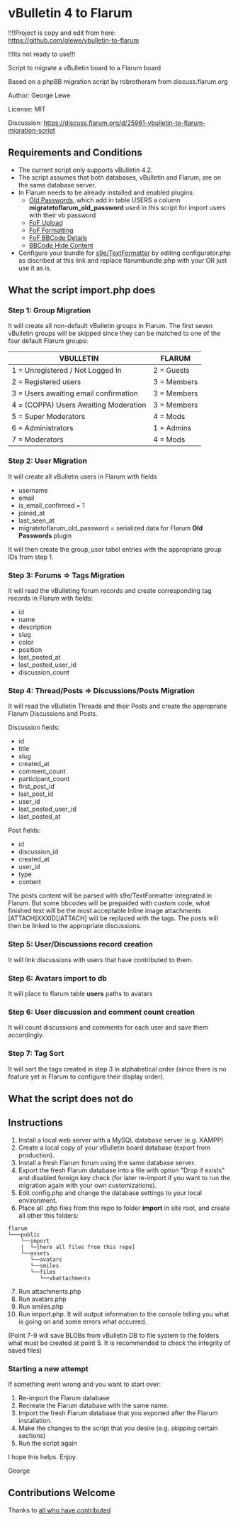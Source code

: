 # vBulletin 4 to Flarum

!!!!Project is copy and edit from here:   
https://github.com/glewe/vbulletin-to-flarum

!!!Its not ready to use!!!

Script to migrate a vBulletin board to a Flarum board

Based on a phpBB migration script by robrotheram from discuss.flarum.org

Author:     George Lewe

License:    MIT

Discussion: https://discuss.flarum.org/d/25961-vbulletin-to-flarum-migration-script

## Requirements and Conditions
* The current script only supports vBulletin 4.2.
* The script assumes that both databases, vBulletin and Flarum, are on the same database server.
* In Flarum needs to be already installed and enabled plugins:
   * [Old Passwords](https://github.com/migratetoflarum/old-passwords.git), which add in table USERS a column **migratetoflarum_old_password** used in this script for import users with their vb password
   * [FoF Upload](https://github.com/FriendsOfFlarum/upload.git)
   * [FoF Formatting](https://github.com/FriendsOfFlarum/formatting.git)
   * [FoF BBCode Details](https://github.com/FriendsOfFlarum/bbcode-details.git)
   * [BBCode Hide Content](https://github.com/datlechin/flarum-bbcode-hide-content.git)
* Configure your bundle for [s9e/TextFormatter](https://s9etextformatter.readthedocs.io/Bundles/Your_own_bundle/) by editing configurator.php as discribed at this link and replace flarumbundle.php with your OR just use it as is. 

## What the script import.php does
### Step 1: Group Migration
It will create all non-default vBulletin groups in Flarum. The first seven vBulletin groups will be skipped since they can be matched to one of the four default Flarum groups:

| VBULLETIN                              | FLARUM      |
| -------------------------------------- |-------------|
| 1 = Unregistered / Not Logged In       | 2 = Guests  |
| 2 = Registered users                   | 3 = Members |
| 3 = Users awaiting email confirmation  | 3 = Members |
| 4 = (COPPA) Users Awaiting Moderation  | 3 = Members |
| 5 = Super Moderators                   | 4 = Mods    |
| 6 = Administrators                     | 1 = Admins  |
| 7 = Moderators                         | 4 = Mods    |

### Step 2: User Migration
It will create all vBulletin users in Flarum with fields
* username
* email
* is_email_confirmed = 1
* joined_at
* last_seen_at
* migratetoflarum_old_password = serialized data for Flarum **Old Passwords** plugin

It will then create the group_user tabel entries with the appropriate group IDs from step 1.

### Step 3: Forums => Tags Migration
It will read the vBulleting forum records and create corresponding tag records in Flarum with fields:
* id
* name
* description
* slug
* color
* position
* last_posted_at
* last_posted_user_id
* discussion_count

### Step 4: Thread/Posts => Discussions/Posts Migration
It will read the vBulletin Threads and their Posts and create the appropriate Flarum Discussions and Posts.

Discussion fields:
* id
* title
* slug
* created_at
* comment_count
* participant_count
* first_post_id
* last_post_id
* user_id
* last_posted_user_id
* last_posted_at

Post fields:
* id
* discussion_id
* created_at
* user_id
* type
* content

The posts content will be parsed with s9e/TextFormatter integrated in Flarum. But some bbcodes will be prepaided with custom code, what finished text will be the most acceptable
Inline image attachments [ATTACH]XXXID[/ATTACH] will be replaced with the <UPL-IMAGE-PREVIEW></UPL-IMAGE-PREVIEW> tags.
The posts will then be linked to the appropriate discussions.

### Step 5: User/Discussions record creation
It will link discussions with users that have contributed to them.

### Step 6: Avatars import to db
It will place to flarum table **users** paths to avatars

### Step 6: User discussion and comment count creation
It will count discussions and comments for each user and save them accordingly.

### Step 7: Tag Sort
It will sort the tags created in step 3 in alphabetical order (since there is no feature yet in Flarum to configure their display order).

## What the script does not do


## Instructions

1. Install a local web server with a MySQL database server (e.g. XAMPP)
2. Create a local copy of your vBulletin board database (export from production).
3. Install a fresh Flarum forum using the same database server.
4. Export the fresh Flarum database into a file with option "Drop if exists" and disabled foreign key check (for later re-import if you want to run the migration again with your own customizations).
5. Edit config.php and change the database settings to your local environment.
6. Place all .php files from this repo to folder **import** in site root, and create all other this folders:
```
flarum
└───public
	└──import
	|  └─[here all files from this repo]
	└──assets
	   └──avatars
	   └──smiles
	   └──files
	      └──vbattachments 
```
7. Run attachments.php
8. Run avatars.php
9. Run smiles.php 
10. Run import.php. It will output information to the console telling you what is going on and some errors what occurred.

(Point 7-9 will save BLOBs from vBulletin DB to file system to the folders what must be created at point 5. It is recommended to check the integrity of saved files) 

### Starting a new attempt
If something went wrong and you want to start over:
1. Re-import the Flarum database
2. Recreate the Flarum database with the same name.
3. Import the fresh Flarum database that you exported after the Flarum installation.
4. Make the changes to the script that you desire (e.g. skipping certain sections)
4. Run the script again

I hope this helps.
Enjoy.

George

## Contributions Welcome
Thanks to [all who have contributed](https://github.com/glewe/vbulletin_to_flarum/graphs/contributors)
